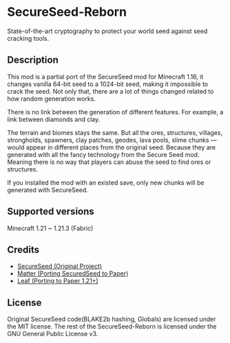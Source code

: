 # SecureSeed-Reborn

State-of-the-art cryptography to protect your world seed against seed cracking tools.

## Description

This mod is a partial port of the SecureSeed mod for Minecraft 1.16, it changes vanilla 64-bit seed to a 1024-bit seed, making it impossible to crack the seed. Not only that, there are a lot of things changed related to how random generation works.

There is no link between the generation of different features. For example, a link between diamonds and clay.

The terrain and biomes stays the same. But all the ores, structures, villages, strongholds, spawners, clay patches, geodes, lava pools, slime chunks — would appear in different places from the original seed. Because they are generated with all the fancy technology from the Secure Seed mod. Meaning there is no way that players can abuse the seed to find ores or structures.

If you installed the mod with an existed save, only new chunks will be generated with SecureSeed.

## Supported versions

Minecraft 1.21 ~ 1.21.3 (Fabric)

## Credits

- [SecureSeed (Original Project)](https://github.com/Earthcomputer/SecureSeed)
- [Matter (Porting SecuredSeed to Paper)](https://github.com/plasmoapp/matter)
- [Leaf (Porting to Paper 1.21+)](https://github.com/Winds-Studio/Leaf)

## License

Original SecureSeed code(BLAKE2b hashing, Globals) are licensed under the MIT license.
The rest of the SecureSeed-Reborn is licensed under the GNU General Public License v3.